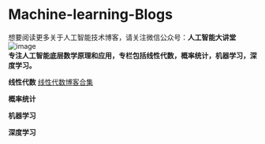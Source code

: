 # Machine-learning-Blogs
想要阅读更多关于人工智能技术博客，请关注微信公众号：**人工智能大讲堂**<br /> 
![image](https://github.com/AIDajiangtang/Machine-learning-Blogs/blob/main/QRCode.jpg)  
**专注人工智能底层数学原理和应用，专栏包括线性代数，概率统计，机器学习，深度学习。**<br /> 


**线性代数**
[线性代数博客合集](https://mp.weixin.qq.com/mp/appmsgalbum?__biz=Mzg5MzY2MjMxMg==&action=getalbum&album_id=2624994751276367872#wechat_redirect)

**概率统计**


**机器学习**


**深度学习**
